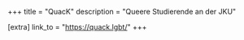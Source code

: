 +++
title = "QuacK"
description = "Queere Studierende an der JKU"

[extra]
link_to = "https://quack.lgbt/"
+++
